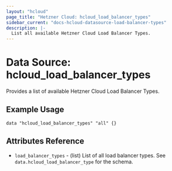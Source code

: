 ```yaml
---
layout: "hcloud"
page_title: "Hetzner Cloud: hcloud_load_balancer_types"
sidebar_current: "docs-hcloud-datasource-load-balancer-types"
description: |-
  List all available Hetzner Cloud Load Balancer Types.
---
```


# Data Source: hcloud_load_balancer_types

Provides a list of available Hetzner Cloud Load Balancer Types.

## Example Usage

```hcl
data "hcloud_load_balancer_types" "all" {}
```

## Attributes Reference

- `load_balancer_types` - (list) List of all load balancer types. See `data.hcloud_load_balancer_type` for the schema.
